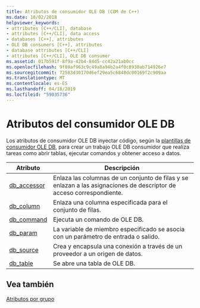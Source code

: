 ```yaml
---
title: Atributos de consumidor OLE DB (COM de C++)
ms.date: 10/02/2018
helpviewer_keywords:
- attributes [C++/CLI], database
- attributes [C++/CLI], data access
- databases [C++], attributes
- OLE DB consumers [C++], attributes
- database attributes [C++/CLI]
- attributes [C++/CLI], OLE DB consumer
ms.assetid: 017b591f-8f9a-42b4-84d5-cc42a21ab0cc
ms.openlocfilehash: 9f89af963c9c49a8a94b2a4f0c8930ab714926e7
ms.sourcegitcommit: 72583d30170d6ef29ea5c6848dc00169f2c909aa
ms.translationtype: MT
ms.contentlocale: es-ES
ms.lasthandoff: 04/18/2019
ms.locfileid: "59035736"
---
```

# <a name="ole-db-consumer-attributes"></a>Atributos del consumidor OLE DB
Los atributos de consumidor OLE DB inyectar código, según la [plantillas de consumidor OLE DB](../../data/oledb/ole-db-consumer-templates-reference.md), para crear un trabajo OLE DB consumidor que realiza tareas como abrir tablas, ejecutar comandos y obtener acceso a datos.

|Atributo|Descripción|
|---------------|-----------------|
|[db_accessor](db-accessor.md)|Enlaza las columnas de un conjunto de filas y se enlazan a las asignaciones de descriptor de acceso correspondiente.|
|[db_column](db-column.md)|Enlaza una columna especificada para el conjunto de filas.|
|[db_command](db-command.md)|Ejecuta un comando de OLE DB.|
|[db_param](db-param.md)|La variable de miembro especificado se asocia con un parámetro de entrada o salido.|
|[db_source](db-source.md)|Crea y encapsula una conexión a través de un proveedor a un origen de datos.|
|[db_table](db-table.md)|Se abre una tabla de OLE DB.|

## <a name="see-also"></a>Vea también

[Atributos por grupo](attributes-by-group.md)